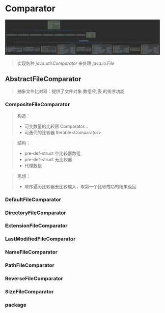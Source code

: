 # Comparator
![Diagram](./images/apache-common-io-comparator-diagram.png)
> 实现各种 *java.util.Comparator* 来处理 *java.io.File*

## AbstractFileComparator
> 抽象文件比对器：提供了文件对象 数组/列表 的排序功能
### CompositeFileComparator
> 构造：
>   * 可变数量的比较器 Comparator<File>...
>   * 可迭代的比较器 Iterable<Comparator<File>>  

> 结构：
>   * pre-def-struct 空比较器数组
>   * pre-def-struct 无比较器
>   * 代理数组

> 思想：  
>   * 顺序遍历比较器去比较输入，取第一个比较成功的结果返回

### DefaultFileComparator

### DirectoryFileComparator
### ExtensionFileComparator
### LastModifiedFileComparator
### NameFileComparator
### PathFileComparator
### ReverseFileComparator
### SizeFileComparator
### package
